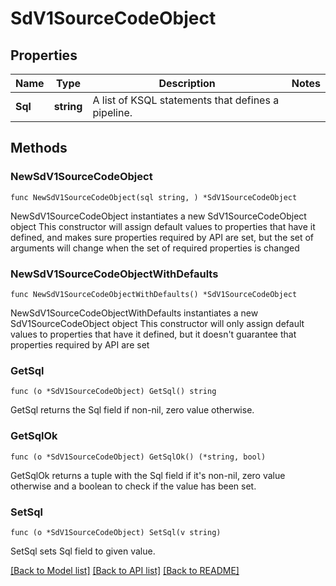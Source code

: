 # SdV1SourceCodeObject

## Properties

Name | Type | Description | Notes
------------ | ------------- | ------------- | -------------
**Sql** | **string** | A list of KSQL statements that defines a pipeline. | 

## Methods

### NewSdV1SourceCodeObject

`func NewSdV1SourceCodeObject(sql string, ) *SdV1SourceCodeObject`

NewSdV1SourceCodeObject instantiates a new SdV1SourceCodeObject object
This constructor will assign default values to properties that have it defined,
and makes sure properties required by API are set, but the set of arguments
will change when the set of required properties is changed

### NewSdV1SourceCodeObjectWithDefaults

`func NewSdV1SourceCodeObjectWithDefaults() *SdV1SourceCodeObject`

NewSdV1SourceCodeObjectWithDefaults instantiates a new SdV1SourceCodeObject object
This constructor will only assign default values to properties that have it defined,
but it doesn't guarantee that properties required by API are set

### GetSql

`func (o *SdV1SourceCodeObject) GetSql() string`

GetSql returns the Sql field if non-nil, zero value otherwise.

### GetSqlOk

`func (o *SdV1SourceCodeObject) GetSqlOk() (*string, bool)`

GetSqlOk returns a tuple with the Sql field if it's non-nil, zero value otherwise
and a boolean to check if the value has been set.

### SetSql

`func (o *SdV1SourceCodeObject) SetSql(v string)`

SetSql sets Sql field to given value.



[[Back to Model list]](../README.md#documentation-for-models) [[Back to API list]](../README.md#documentation-for-api-endpoints) [[Back to README]](../README.md)


